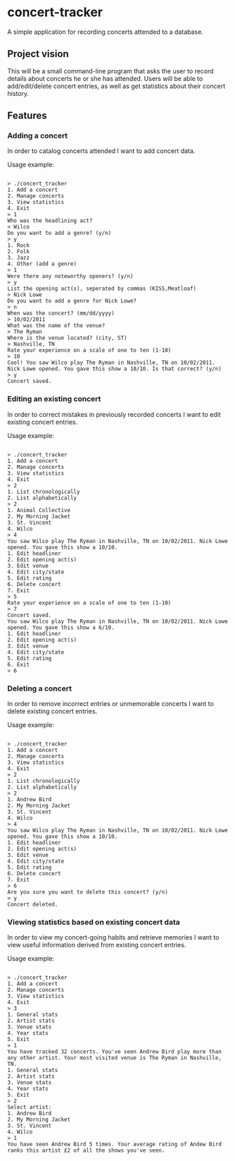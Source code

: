 # concert-tracker
A simple application for recording concerts attended to a database.

## Project vision
This will be a small command-line program that asks the user to record details about concerts he or she has attended. Users will be able to add/edit/delete concert entries, as well as get statistics about their concert history.

## Features

### Adding a concert
In order to catalog concerts attended I want to add concert data.

Usage example:
<pre><code>
&gt; ./concert_tracker
1. Add a concert  
2. Manage concerts
3. View statistics
4. Exit
&gt; 1  
Who was the headlining act?  
&gt; Wilco  
Do you want to add a genre? (y/n)  
&gt; y  
1. Rock  
2. Folk  
3. Jazz  
4. Other (add a genre)  
&gt; 1  
Were there any noteworthy openers? (y/n)  
&gt; y  
List the opening act(s), seperated by commas (KISS,Meatloaf)  
&gt; Nick Lowe  
Do you want to add a genre for Nick Lowe?  
&gt; n  
When was the concert? (mm/dd/yyyy)  
&gt; 10/02/2011  
What was the name of the venue?  
&gt; The Ryman  
Where is the venue located? (city, ST)  
&gt; Nashville, TN  
Rate your experience on a scale of one to ten (1-10)  
&gt; 10  
Cool! You saw Wilco play The Ryman in Nashville, TN on 10/02/2011. Nick Lowe opened. You gave this show a 10/10. Is that correct? (y/n)  
&gt; y  
Concert saved.  
</pre></code>

### Editing an existing concert
In order to correct mistakes in previously recorded concerts I want to edit existing concert entries.

Usage example:
<pre><code>
&gt; ./concert_tracker  
1. Add a concert  
2. Manage concerts  
3. View statistics  
4. Exit  
&gt; 2  
1. List chronologically  
2. List alphabetically  
&gt; 2  
1. Animal Collective  
2. My Morning Jacket  
3. St. Vincent  
4. Wilco  
&gt; 4  
You saw Wilco play The Ryman in Nashville, TN on 10/02/2011. Nick Lowe opened. You gave this show a 10/10.  
1. Edit headliner  
2. Edit opening act(s)  
3. Edit venue  
4. Edit city/state  
5. Edit rating  
6. Delete concert  
7. Exit  
&gt; 5  
Rate your experience on a scale of one to ten (1-10)  
&gt; 7  
Concert saved.  
You saw Wilco play The Ryman in Nashville, TN on 10/02/2011. Nick Lowe opened. You gave this show a 6/10.  
1. Edit headliner  
2. Edit opening act(s)  
3. Edit venue  
4. Edit city/state  
5. Edit rating  
6. Exit  
&gt; 6
</pre></code>

### Deleting a concert
In order to remove incorrect entries or unmemorable concerts I want to delete existing concert entries.

Usage example:
<pre><code>
&gt; ./concert_tracker  
1. Add a concert  
2. Manage concerts  
3. View statistics  
4. Exit  
&gt; 2  
1. List chronologically  
2. List alphabetically  
&gt; 2  
1. Andrew Bird  
2. My Morning Jacket  
3. St. Vincent  
4. Wilco  
&gt; 4  
You saw Wilco play The Ryman in Nashville, TN on 10/02/2011. Nick Lowe opened. You gave this show a 10/10.  
1. Edit headliner  
2. Edit opening act(s)  
3. Edit venue  
4. Edit city/state  
5. Edit rating  
6. Delete concert  
7. Exit  
&gt; 6  
Are you sure you want to delete this concert? (y/n)  
&gt; y  
Concert deleted.  
</pre></code>

### Viewing statistics based on existing concert data
In order to view my concert-going habits and retrieve memories I want to view useful information derived from existing concert entries.

Usage example:
<pre><code>
&gt; ./concert_tracker  
1. Add a concert  
2. Manage concerts  
3. View statistics  
4. Exit  
&gt; 3  
1. General stats  
2. Artist stats  
3. Venue stats  
4. Year stats  
5. Exit  
&gt; 1  
You have tracked 32 concerts. You've seen Andrew Bird play more than any other artist. Your most visited venue is The Ryman in Nashville, TN.
1. General stats  
2. Artist stats  
3. Venue stats  
4. Year stats  
5. Exit  
&gt; 2  
Select artist:  
1. Andrew Bird  
2. My Morning Jacket  
3. St. Vincent  
4. Wilco  
&gt; 1  
You have seen Andrew Bird 5 times. Your average rating of Andew Bird ranks this artist &pound;2 of all the shows you've seen.
</pre></code>
